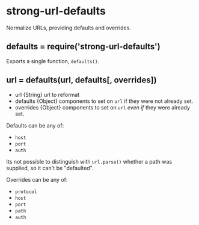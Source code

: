 strong-url-defaults
===================

Normalize URLs, providing defaults and overrides.

## defaults = require('strong-url-defaults')

Exports a single function, `defaults()`.

## url = defaults(url, defaults[, overrides])

- url {String} url to reformat
- defaults {Object} components to set on `url` if they were not already set.
- overrides {Object} components to set on `url` *even if* they were already set.

Defaults can be any of:

- `host`
- `port`
- `auth`

Its not possible to distinguish with `url.parse()` whether a path was supplied,
so it can't be "defaulted".

Overrides can be any of:

- `protocol`
- `host`
- `port`
- `path`
- `auth`
